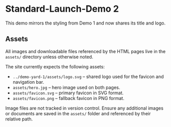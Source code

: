 # Standard-Launch-Demo 2

This demo mirrors the styling from Demo 1 and now shares its title and logo.

## Assets

All images and downloadable files referenced by the HTML pages live in the `assets/` directory unless otherwise noted.

The site currently expects the following assets:

- `../demo-yard-1/assets/logo.svg` – shared logo used for the favicon and navigation bar.
- `assets/hero.jpg` – hero image used on both pages.
- `assets/favicon.svg` – primary favicon in SVG format.
- `assets/favicon.png` – fallback favicon in PNG format.

Image files are not tracked in version control. Ensure any additional images or documents are saved in the `assets/` folder and referenced by their relative path.
